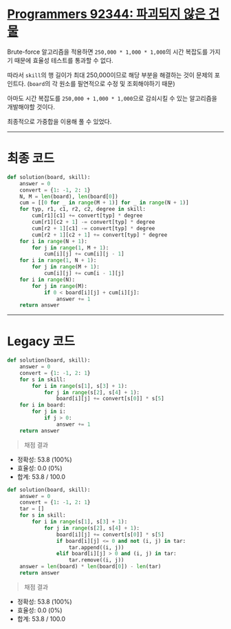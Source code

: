# [Programmers 92344: 파괴되지 않은 건물](hhttps://school.programmers.co.kr/learn/courses/30/lessons/92344)

Brute-force 알고리즘을 적용하면 `250,000 * 1,000 * 1,000`의 시간 복잡도를 가지기 때문에 효율성 테스트를 통과할 수 없다.

따라서 `skill`의 행 길이가 최대 250,000이므로 해당 부분을 해결하는 것이 문제의 포인트다. (`board`의 각 원소를 필연적으로 수정 및 조회해야하기 때문)

아마도 시간 복잡도를 `250,000 + 1,000 * 1,000`으로 감쇠시킬 수 있는 알고리즘을 개발해야할 것이다.

최종적으로 가중합을 이용해 풀 수 있었다.

---

# 최종 코드

~~~python
def solution(board, skill):
    answer = 0
    convert = {1: -1, 2: 1}
    N, M = len(board), len(board[0])
    cum = [[0 for _ in range(M + 1)] for _ in range(N + 1)]
    for typ, r1, c1, r2, c2, degree in skill:
        cum[r1][c1] += convert[typ] * degree
        cum[r1][c2 + 1] -= convert[typ] * degree
        cum[r2 + 1][c1] -= convert[typ] * degree
        cum[r2 + 1][c2 + 1] += convert[typ] * degree
    for i in range(N + 1):
        for j in range(1, M + 1):
            cum[i][j] += cum[i][j - 1]
    for i in range(1, N + 1):
        for j in range(M + 1):
            cum[i][j] += cum[i - 1][j]
    for i in range(N):
        for j in range(M):
            if 0 < board[i][j] + cum[i][j]:
                answer += 1
    return answer
~~~

---

# Legacy 코드

~~~python
def solution(board, skill):
    answer = 0
    convert = {1: -1, 2: 1}
    for s in skill:
        for i in range(s[1], s[3] + 1):
            for j in range(s[2], s[4] + 1):
                board[i][j] += convert[s[0]] * s[5]
    for i in board:
        for j in i:
            if j > 0:
                answer += 1
    return answer
~~~

> 채점 결과

+ 정확성: 53.8 (100%)
+ 효율성: 0.0 (0%)
+ 합계: 53.8 / 100.0

~~~python
def solution(board, skill):
    answer = 0
    convert = {1: -1, 2: 1}
    tar = []
    for s in skill:
        for i in range(s[1], s[3] + 1):
            for j in range(s[2], s[4] + 1):
                board[i][j] += convert[s[0]] * s[5]
                if board[i][j] <= 0 and not (i, j) in tar:
                    tar.append((i, j))
                elif board[i][j] > 0 and (i, j) in tar:
                    tar.remove((i, j))
    answer = len(board) * len(board[0]) - len(tar)
    return answer
~~~

> 채점 결과

+ 정확성: 53.8 (100%)
+ 효율성: 0.0 (0%)
+ 합계: 53.8 / 100.0